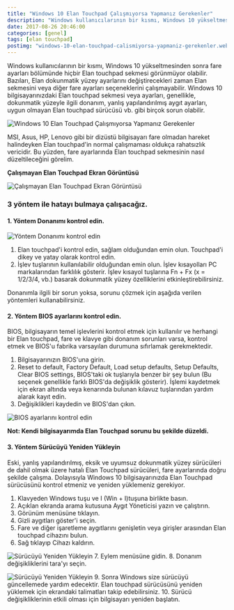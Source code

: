 ```yaml
---
title: "Windows 10 Elan Touchpad Çalışmıyorsa Yapmanız Gerekenler"
description: "Windows kullanıcılarının bir kısmı, Windows 10 yükseltmesinden sonra fare ayarları bölümünde hiçbir Elan touchpad sekmesi görünmüyor olabilir."
date: 2017-08-26 20:46:00
categories: [genel]
tags: [elan touchpad]
postimg: "windows-10-elan-touchpad-calismiyorsa-yapmaniz-gerekenler.webp"
---
```


Windows kullanıcılarının bir kısmı, Windows 10 yükseltmesinden sonra fare ayarları bölümünde hiçbir Elan touchpad sekmesi görünmüyor olabilir. Bazıları, Elan dokunmatik yüzey ayarlarını değiştirecekleri zaman Elan sekmesini veya diğer fare ayarları seçeneklerini çalışmayabilir. Windows 10 bilgisayarınızdaki Elan touchpad sekmesi veya ayarları, genellikle, dokunmatik yüzeyle ilgili donanım, yanlış yapılandırılmış aygıt ayarları, uygun olmayan Elan touchpad sürücüsü vb. gibi birçok sorun olabilir.

![Windows 10 Elan Touchpad Çalışmıyorsa Yapmanız Gerekenler](https://ahmetcadirci.com.tr/images/galeri/windows-10-elan-touchpad-calismiyorsa-yapmaniz-gerekenler-6.jpg "Windows 10 Elan Touchpad Çalışmıyorsa Yapmanız Gerekenler")

MSI, Asus, HP, Lenovo gibi bir dizüstü bilgisayarı fare olmadan hareket halindeyken Elan touchpad'in normal çalışmaması oldukça rahatsızlık vericidir. Bu yüzden, fare ayarlarında Elan touchpad sekmesinin nasıl düzeltileceğini görelim.

**Çalışmayan Elan Touchpad Ekran Görüntüsü**

![Çalışmayan Elan Touchpad Ekran Görüntüsü](https://ahmetcadirci.com.tr/images/galeri/windows-10-elan-touchpad-calismiyorsa-yapmaniz-gerekenler-1.jpg "Çalışmayan Elan Touchpad Ekran Görüntüsü")

### 3 yöntem ile hatayı bulmaya çalışacağız.

#### 1. Yöntem Donanımı kontrol edin.

![Yöntem Donanımı kontrol edin](https://ahmetcadirci.com.tr/images/galeri/windows-10-elan-touchpad-calismiyorsa-yapmaniz-gerekenler-2.jpg "Yöntem Donanımı kontrol edin")

1. Elan touchpad'i kontrol edin, sağlam olduğundan emin olun. Touchpad'i dikey ve yatay olarak kontrol edin.
2. İşlev tuşlarının kullanılabilir olduğundan emin olun. İşlev kısayolları PC markalarından farklılık gösterir. İşlev kısayol tuşlarına Fn + Fx (x = 1/2/3/4, vb.) basarak dokunmatik yüzey özelliklerini etkinleştirebilirsiniz. 

Donanımla ilgili bir sorun yoksa, sorunu çözmek için aşağıda verilen yöntemleri kullanabilirsiniz.


#### 2. Yöntem BIOS ayarlarını kontrol edin.

BIOS, bilgisayarın temel işlevlerini kontrol etmek için kullanılır ve herhangi bir Elan touchpad, fare ve klavye gibi donanım sorunları varsa, kontrol etmek ve BIOS'u fabrika varsayılan durumuna sıfırlamak gerekmektedir.

1. Bilgisayarınızın BIOS'una girin.
2. Reset to default, Factory Default, Load setup defaults, Setup Defaults, Clear BIOS settings, BIOS'taki ok tuşlarıyla benzer bir şey bulun (Bu seçenek genellikle farklı BIOS'da değişiklik gösterir). İşlemi kaydetmek için ekran altında veya kenarında bulunan kılavuz tuşlarından yardım alarak kayıt edin.
3. Değişiklikleri kaydedin ve BIOS'dan çıkın.

![BIOS ayarlarını kontrol edin](https://ahmetcadirci.com.tr/images/galeri/windows-10-elan-touchpad-calismiyorsa-yapmaniz-gerekenler-3.jpg "BIOS ayarlarını kontrol edin")

**Not: Kendi bilgisayarımda Elan Touchpad sorunu bu şekilde düzeldi.**


#### 3. Yöntem Sürücüyü Yeniden Yükleyin

Eski, yanlış yapılandırılmış, eksik ve uyumsuz dokunmatik yüzey sürücüleri de dahil olmak üzere hatalı Elan Touchpad sürücüleri, fare ayarlarında doğru şekilde çalışma. Dolayısıyla Windows 10 bilgisayarınızda Elan Touchpad sürücüsünü kontrol etmeniz ve yeniden yüklemeniz gerekiyor.

1. Klavyeden Windows tuşu ve I (Win + I)tuşuna birlikte basın.
2. Açıklan ekranda arama kutusuna Aygıt Yöneticisi yazın ve çalıştırın.
3. Görünüm menüsüne tıklayın.
4. Gizli aygıtları göster'i seçin.
5. Fare ve diğer işaretleme aygıtlarını genişletin veya girişler arasından Elan touchpad cihazını bulun.
6. Sağ tıklayıp Cihazı kaldırın.

![Sürücüyü Yeniden Yükleyin](https://ahmetcadirci.com.tr/images/galeri/windows-10-elan-touchpad-calismiyorsa-yapmaniz-gerekenler-4.jpg "Sürücüyü Yeniden Yükleyin")
7. Eylem menüsüne gidin.
8. Donanım değişikliklerini tara'yı seçin.

![Sürücüyü Yeniden Yükleyin](https://ahmetcadirci.com.tr/images/galeri/windows-10-elan-touchpad-calismiyorsa-yapmaniz-gerekenler-5.jpg "Sürücüyü Yeniden Yükleyin")
9. Sonra Windows size sürücüyü güncellemede yardım edecektir. Elan touchpad sürücüsünü yeniden yüklemek için ekrandaki talimatları takip edebilirsiniz.
10. Sürücü değişikliklerinin etkili olması için bilgisayarı yeniden başlatın.